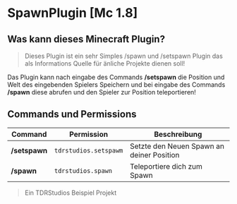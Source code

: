 # SpawnPlugin [Mc 1.8]
 
 
 <h2> Was kann dieses Minecraft Plugin? </h2>
 
> Dieses Plugin ist ein sehr Simples /spawn und /setspawn Plugin
> das als Informations Quelle für änliche Projekte dienen soll!

Das Plugin kann nach eingabe des Commands **/setspawn** die Position und Welt
des eingebenden Spielers Speichern und bei eingabe des Commands **/spawn** diese
abrufen und den Spieler zur Position teleportieren!


<h2> Commands und Permissions </h2>
 
 |  Command      | Permission                          |   Beschreibung        |
|----------------|-------------------------------|-----------------------------|
| **/setspawn**      |`tdrstudios.setspawm`         | Setzte den Neuen Spawn an deiner Position         |
| **/spawn**         |`tdrstudios.spawn`            | Teleportiere dich zum Spawn         |



> Ein TDRStudios Beispiel Projekt
